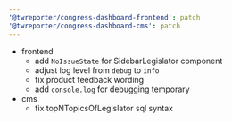 ```yaml
---
'@twreporter/congress-dashboard-frontend': patch
'@twreporter/congress-dashboard-cms': patch
---
```


- frontend
  - add `NoIssueState` for SidebarLegislator component
  - adjust log level from `debug` to `info`
  - fix product feedback wording
  - add `console.log` for debugging temporary
- cms
  - fix topNTopicsOfLegislator sql syntax
